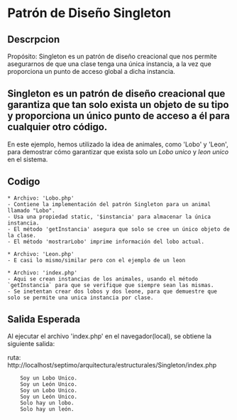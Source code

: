 # Patrón de Diseño Singleton

## Descrpcion

Propósito: Singleton es un patrón de diseño creacional que nos permite asegurarnos de que una clase tenga una única instancia, a la vez que proporciona un punto de acceso global a dicha instancia.

Singleton es un patrón de diseño creacional que garantiza que tan solo exista un objeto de su tipo y proporciona un único punto de acceso a él para cualquier otro código.
--
En este ejemplo, hemos utilizado la idea de animales, como 'Lobo' y 'Leon', para demostrar cómo garantizar que exista solo un  *Lobo unico* y *leon unico* en el sistema.

## Codigo

    * Archivo: 'Lobo.php'
    - Contiene la implementación del patrón Singleton para un animal llamado "Lobo".
    - Usa una propiedad static, '$instancia' para almacenar la única instancia.
    - El método 'getInstancia' asegura que solo se cree un único objeto de la clase.
    - El método 'mostrarLobo' imprime información del lobo actual.

    * Archivo: 'Leon.php'
    - E casi lo mismo/similar pero con el ejemplo de un leon
    
    * Archivo: 'index.php'
    - Aqui se crean instancias de los animales, usando el método `getInstancia` para que se verifique que siempre sean las mismas.
    - Se inetentan crear dos lobos y dos leone, para que demuestre que solo se permite una unica instancia por clase. 

## Salida Esperada
Al ejecutar el archivo 'index.php' en el navegador(local), se obtiene la siguiente salida:

ruta: http://localhost/septimo/arquitectura/estructurales/Singleton/index.php

        Soy un Lobo Unico.
        Soy un León Unico.
        Soy un Lobo Unico.
        Soy un León Unico.
        Solo hay un lobo.
        Solo hay un león.






